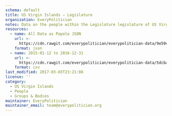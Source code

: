 ```yaml
---
schema: default
title: US Virgin Islands — Legislature
organization: EveryPolitician
notes: Data on the people within the Legislature legislature of US Virgin Islands.
resources:
  - name: All Data as Popolo JSON
    url: >-
      https://cdn.rawgit.com/everypolitician/everypolitician-data/9e59c39ca851fc92034b01789510f04efa7d8a67/data/US_Virgin_Islands/Legislature/ep-popolo-v1.0.json
    format: json
  - name: 2015-01-12 to 2016-12-31
    url: >-
      https://cdn.rawgit.com/everypolitician/everypolitician-data/5dcbaa3052f9a67307812772264665b7aa6dbeb3/data/US_Virgin_Islands/Legislature/term-2014.csv
    format: csv
last_modified: 2017-03-03T23:21:08
license: ''
category:
  - US Virgin Islands
  - People
  - Groups & Bodies
maintainer: EveryPolitician
maintainer_email: team@everypolitician.org
---
```

